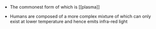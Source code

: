 - The commonest form of which is [[plasma]]
	
- Humans are composed of a more complex mixture of which can only exist at lower temperature and hence emits infra-red light 